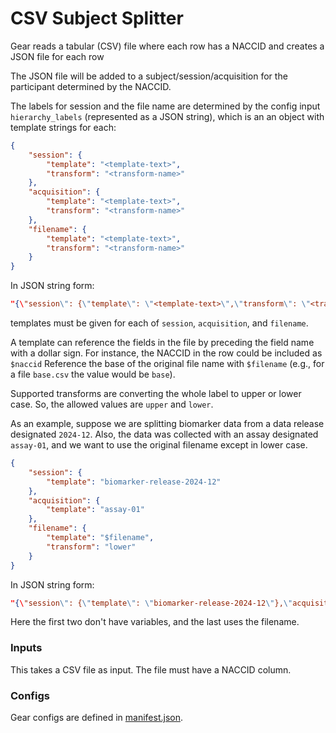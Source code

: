 # CSV Subject Splitter

Gear reads a tabular (CSV) file where each row has a NACCID and creates a JSON file for each row

The JSON file will be added to a subject/session/acquisition for the participant determined by the NACCID. 

The labels for session and the file name are determined by the config input `hierarchy_labels` (represented as a JSON string), which is an an object with template strings for each:

```json
{
    "session": {
        "template": "<template-text>",
        "transform": "<transform-name>"
    },
    "acquisition": {
        "template": "<template-text>",
        "transform": "<transform-name>"
    },
    "filename": {
        "template": "<template-text>",
        "transform": "<transform-name>"
    }
}
```

In JSON string form:

```json
"{\"session\": {\"template\": \"<template-text>\",\"transform\": \"<transform-name>\"},\"acquisition\": {\"template\": \"<template-text>\",\"transform\": \"<transform-name>\"},\"filename\": {\"template\": \"<template-text>\",\"transform\": \"<transform-name>\"}"
```

templates must be given for each of `session`, `acquisition`, and `filename`.

A template can reference the fields in the file by preceding the field name with a dollar sign.
For instance, the NACCID in the row could be included as `$naccid`
Reference the base of the original file name with `$filename` (e.g., for a file `base.csv` the value would be `base`).

Supported transforms are converting the whole label to upper or lower case.
So, the allowed values are `upper` and `lower`.

As an example, suppose we are splitting biomarker data from a data release designated `2024-12`.
Also, the data was collected with an assay designated `assay-01`, and we want to use the original filename except in lower case.

```json
{
    "session": {
        "template": "biomarker-release-2024-12"
    },
    "acquisition": {
        "template": "assay-01"
    },
    "filename": {
        "template": "$filename",
        "transform": "lower"
    }
}
```

In JSON string form:

```json
"{\"session\": {\"template\": \"biomarker-release-2024-12\"},\"acquisition\": {\"template\": \"assay-01\"},\"filename\": {\"template\": \"$filename\",\"transform\": \"lower\"}}"
```

Here the first two don't have variables, and the last uses the filename.


### Inputs

This takes a CSV file as input.
The file must have a NACCID column.

### Configs
Gear configs are defined in [manifest.json](../../gear/csv_subject_splitter/src/docker/manifest.json).
